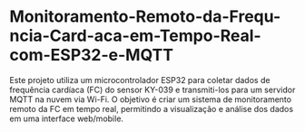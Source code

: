 # Monitoramento-Remoto-da-Frequ-ncia-Card-aca-em-Tempo-Real-com-ESP32-e-MQTT
 Este projeto utiliza um microcontrolador ESP32 para coletar dados de frequência cardíaca (FC) do sensor KY-039 e transmiti-los para um servidor MQTT na nuvem via Wi-Fi. O objetivo é criar um sistema de monitoramento remoto da FC em tempo real, permitindo a visualização e análise dos dados em uma interface web/mobile.
